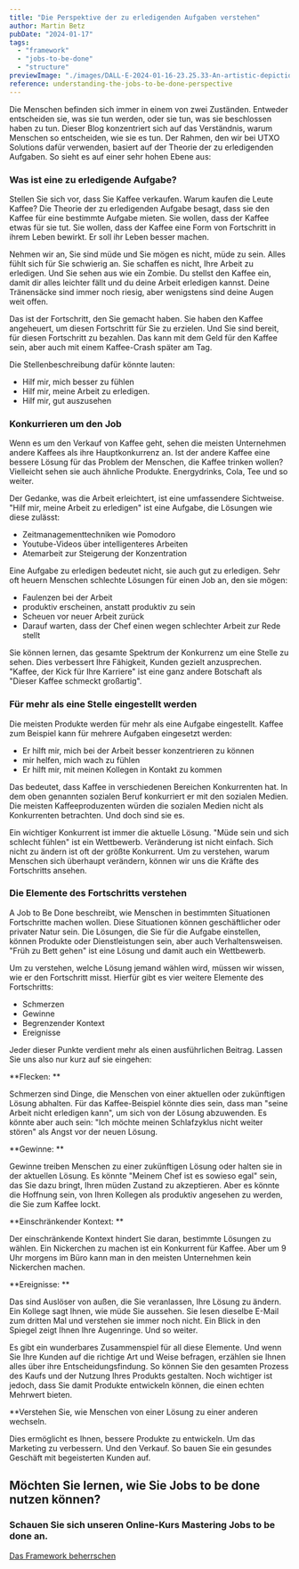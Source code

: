 ```yaml
---
title: "Die Perspektive der zu erledigenden Aufgaben verstehen"
author: Martin Betz
pubDate: "2024-01-17"
tags:
  - "framework"
  - "jobs-to-be-done"
  - "structure"
previewImage: "./images/DALL·E-2024-01-16-23.25.33-An-artistic-depiction-of-a-businessman-in-an-office-with-one-wall-dedicated-to-explanations-about-customer-research.-The-wall-is-filled-with-various-.png"
reference: understanding-the-jobs-to-be-done-perspective
---
```


Die Menschen befinden sich immer in einem von zwei Zuständen. Entweder entscheiden sie, was sie tun werden, oder sie tun, was sie beschlossen haben zu tun. Dieser Blog konzentriert sich auf das Verständnis, warum Menschen so entscheiden, wie sie es tun. Der Rahmen, den wir bei UTXO Solutions dafür verwenden, basiert auf der Theorie der zu erledigenden Aufgaben. So sieht es auf einer sehr hohen Ebene aus:

### Was ist eine zu erledigende Aufgabe?

Stellen Sie sich vor, dass Sie Kaffee verkaufen. Warum kaufen die Leute Kaffee? Die Theorie der zu erledigenden Aufgabe besagt, dass sie den Kaffee für eine bestimmte Aufgabe mieten. Sie wollen, dass der Kaffee etwas für sie tut. Sie wollen, dass der Kaffee eine Form von Fortschritt in ihrem Leben bewirkt. Er soll ihr Leben besser machen.

Nehmen wir an, Sie sind müde und Sie mögen es nicht, müde zu sein. Alles fühlt sich für Sie schwierig an. Sie schaffen es nicht, Ihre Arbeit zu erledigen. Und Sie sehen aus wie ein Zombie. Du stellst den Kaffee ein, damit dir alles leichter fällt und du deine Arbeit erledigen kannst. Deine Tränensäcke sind immer noch riesig, aber wenigstens sind deine Augen weit offen.

Das ist der Fortschritt, den Sie gemacht haben. Sie haben den Kaffee angeheuert, um diesen Fortschritt für Sie zu erzielen. Und Sie sind bereit, für diesen Fortschritt zu bezahlen. Das kann mit dem Geld für den Kaffee sein, aber auch mit einem Kaffee-Crash später am Tag.

Die Stellenbeschreibung dafür könnte lauten:

- Hilf mir, mich besser zu fühlen
- Hilf mir, meine Arbeit zu erledigen.
- Hilf mir, gut auszusehen

### Konkurrieren um den Job

Wenn es um den Verkauf von Kaffee geht, sehen die meisten Unternehmen andere Kaffees als ihre Hauptkonkurrenz an. Ist der andere Kaffee eine bessere Lösung für das Problem der Menschen, die Kaffee trinken wollen? Vielleicht sehen sie auch ähnliche Produkte. Energydrinks, Cola, Tee und so weiter.

Der Gedanke, was die Arbeit erleichtert, ist eine umfassendere Sichtweise. "Hilf mir, meine Arbeit zu erledigen" ist eine Aufgabe, die Lösungen wie diese zulässt:

- Zeitmanagementtechniken wie Pomodoro
- Youtube-Videos über intelligenteres Arbeiten
- Atemarbeit zur Steigerung der Konzentration

Eine Aufgabe zu erledigen bedeutet nicht, sie auch gut zu erledigen. Sehr oft heuern Menschen schlechte Lösungen für einen Job an, den sie mögen:

- Faulenzen bei der Arbeit
- produktiv erscheinen, anstatt produktiv zu sein
- Scheuen vor neuer Arbeit zurück
- Darauf warten, dass der Chef einen wegen schlechter Arbeit zur Rede stellt

Sie können lernen, das gesamte Spektrum der Konkurrenz um eine Stelle zu sehen. Dies verbessert Ihre Fähigkeit, Kunden gezielt anzusprechen. "Kaffee, der Kick für Ihre Karriere" ist eine ganz andere Botschaft als "Dieser Kaffee schmeckt großartig".

### Für mehr als eine Stelle eingestellt werden

Die meisten Produkte werden für mehr als eine Aufgabe eingestellt. Kaffee zum Beispiel kann für mehrere Aufgaben eingesetzt werden:

- Er hilft mir, mich bei der Arbeit besser konzentrieren zu können
- mir helfen, mich wach zu fühlen
- Er hilft mir, mit meinen Kollegen in Kontakt zu kommen

Das bedeutet, dass Kaffee in verschiedenen Bereichen Konkurrenten hat. In dem oben genannten sozialen Beruf konkurriert er mit den sozialen Medien. Die meisten Kaffeeproduzenten würden die sozialen Medien nicht als Konkurrenten betrachten. Und doch sind sie es.

Ein wichtiger Konkurrent ist immer die aktuelle Lösung. "Müde sein und sich schlecht fühlen" ist ein Wettbewerb. Veränderung ist nicht einfach. Sich nicht zu ändern ist oft der größte Konkurrent. Um zu verstehen, warum Menschen sich überhaupt verändern, können wir uns die Kräfte des Fortschritts ansehen.

### Die Elemente des Fortschritts verstehen

A Job to Be Done beschreibt, wie Menschen in bestimmten Situationen Fortschritte machen wollen. Diese Situationen können geschäftlicher oder privater Natur sein. Die Lösungen, die Sie für die Aufgabe einstellen, können Produkte oder Dienstleistungen sein, aber auch Verhaltensweisen. "Früh zu Bett gehen" ist eine Lösung und damit auch ein Wettbewerb.

Um zu verstehen, welche Lösung jemand wählen wird, müssen wir wissen, wie er den Fortschritt misst. Hierfür gibt es vier weitere Elemente des Fortschritts:

- Schmerzen
- Gewinne
- Begrenzender Kontext
- Ereignisse

Jeder dieser Punkte verdient mehr als einen ausführlichen Beitrag. Lassen Sie uns also nur kurz auf sie eingehen:

**Flecken:
**

Schmerzen sind Dinge, die Menschen von einer aktuellen oder zukünftigen Lösung abhalten. Für das Kaffee-Beispiel könnte dies sein, dass man "seine Arbeit nicht erledigen kann", um sich von der Lösung abzuwenden. Es könnte aber auch sein: "Ich möchte meinen Schlafzyklus nicht weiter stören" als Angst vor der neuen Lösung.

**Gewinne:
**

Gewinne treiben Menschen zu einer zukünftigen Lösung oder halten sie in der aktuellen Lösung. Es könnte "Meinem Chef ist es sowieso egal" sein, das Sie dazu bringt, Ihren müden Zustand zu akzeptieren. Aber es könnte die Hoffnung sein, von Ihren Kollegen als produktiv angesehen zu werden, die Sie zum Kaffee lockt.

**Einschränkender Kontext:
**

Der einschränkende Kontext hindert Sie daran, bestimmte Lösungen zu wählen. Ein Nickerchen zu machen ist ein Konkurrent für Kaffee. Aber um 9 Uhr morgens im Büro kann man in den meisten Unternehmen kein Nickerchen machen.

**Ereignisse:
**

Das sind Auslöser von außen, die Sie veranlassen, Ihre Lösung zu ändern. Ein Kollege sagt Ihnen, wie müde Sie aussehen. Sie lesen dieselbe E-Mail zum dritten Mal und verstehen sie immer noch nicht. Ein Blick in den Spiegel zeigt Ihnen Ihre Augenringe. Und so weiter.

Es gibt ein wunderbares Zusammenspiel für all diese Elemente. Und wenn Sie Ihre Kunden auf die richtige Art und Weise befragen, erzählen sie Ihnen alles über ihre Entscheidungsfindung. So können Sie den gesamten Prozess des Kaufs und der Nutzung Ihres Produkts gestalten. Noch wichtiger ist jedoch, dass Sie damit Produkte entwickeln können, die einen echten Mehrwert bieten.

**Verstehen Sie, wie Menschen von einer Lösung zu einer anderen wechseln.

Dies ermöglicht es Ihnen, bessere Produkte zu entwickeln. Um das Marketing zu verbessern. Und den Verkauf. So bauen Sie ein gesundes Geschäft mit begeisterten Kunden auf.

## Möchten Sie lernen, wie Sie Jobs to be done nutzen können?

### Schauen Sie sich unseren Online-Kurs Mastering Jobs to be done an.

[Das Framework beherrschen](/services/mastering-jobs-to-be-done-online-workshop/)
